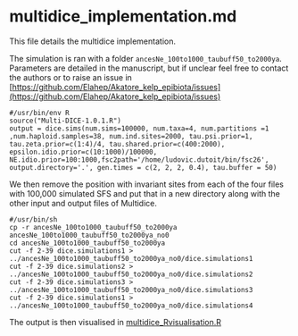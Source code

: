 # multidice_implementation.md

This file details the multidice implementation.

The simulation is ran with a folder ```ancesNe_100to1000_taubuff50_to2000ya```. Parameters are detailed in the manuscript, but if unclear feel free to contact the authors or to raise an issue in [https://github.com/Elahep/Akatore_kelp_epibiota/issues](https://github.com/Elahep/Akatore_kelp_epibiota/issues)

```
#/usr/bin/env R
source("Multi-DICE-1.0.1.R")
output = dice.sims(num.sims=100000, num.taxa=4, num.partitions =1 ,num.haploid.samples=38, num.ind.sites=2000, tau.psi.prior=1, tau.zeta.prior=c(1:4)/4, tau.shared.prior=c(400:2000), epsilon.idio.prior=c(10:1000)/100000, NE.idio.prior=100:1000,fsc2path='/home/ludovic.dutoit/bin/fsc26', output.directory='.', gen.times = c(2, 2, 2, 0.4), tau.buffer = 50)
```

We then remove the position with invariant sites from each of the four files with 100,000 simulated SFS and put that in a new directory along with the other input and output files of Multidice.

```
#/usr/bin/sh
cp -r ancesNe_100to1000_taubuff50_to2000ya ancesNe_100to1000_taubuff50_to2000ya_no0
cd ancesNe_100to1000_taubuff50_to2000ya
cut -f 2-39 dice.simulations1 > ../ancesNe_100to1000_taubuff50_to2000ya_no0/dice.simulations1
cut -f 2-39 dice.simulations2 > ../ancesNe_100to1000_taubuff50_to2000ya_no0/dice.simulations2
cut -f 2-39 dice.simulations3 > ../ancesNe_100to1000_taubuff50_to2000ya_no0/dice.simulations3
cut -f 2-39 dice.simulations1 > ../ancesNe_100to1000_taubuff50_to2000ya_no0/dice.simulations4
```

The output is then visualised in [multidice_Rvisualisation.R](multidice_Rvisualisation.R)

